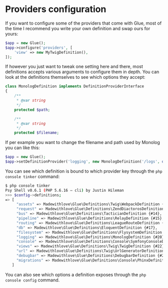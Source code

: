 # Providers configuration

If you want to configure some of the providers that come with Glue, most of the time I recommend you write your own definition and swap ours for yours:

```php
$app = new Glue();
$app->configure('providers', [
    'view' => new MyTwigDefinition(),
]);
```

If however you just want to tweak one setting here and there, most definitions accepts various arguments to configure them in depth. You can look at the definitions themselves to see which options they accept:

```php
class MonologDefinition implements DefinitionProviderInterface
{
    /**
     * @var string
     */
    protected $path;

    /**
     * @var string
     */
    protected $filename;
```

If per example you want to change the filename and path used by Monolog you can like this:

```php
$app = new Glue();
$app->setDefinitionProvider('logging', new MonologDefinition('/logs', date('m-d').'.log'));
```

You can see which definition is bound to which provider key through the `php console tinker` command:

```bash
$ php console tinker
Psy Shell v0.6.1 (PHP 5.6.16 — cli) by Justin Hileman
>>> $config->definitions;
=> [
     "assets" => Madewithlove\Glue\Definitions\Twig\WebpackDefinition {#12},
     "request" => Madewithlove\Glue\Definitions\ZendDiactorosDefinition {#13},
     "bus" => Madewithlove\Glue\Definitions\TacticianDefinition {#14},
     "pipeline" => Madewithlove\Glue\Definitions\RelayDefinition {#15},
     "routing" => Madewithlove\Glue\Definitions\LeagueRouteDefinition {#16},
     "db" => Madewithlove\Glue\Definitions\EloquentDefinition {#17},
     "filesystem" => Madewithlove\Glue\Definitions\FlysystemDefinition {#18},
     "logging" => Madewithlove\Glue\Definitions\MonologDefinition {#20},
     "console" => Madewithlove\Glue\Definitions\Console\SymfonyConsoleDefinition {#21},
     "views" => Madewithlove\Glue\Definitions\Twig\TwigDefinition {#22},
     "url" => Madewithlove\Glue\Definitions\Twig\UrlGeneratorDefinition {#25},
     "debugbar" => Madewithlove\Glue\Definitions\DebugbarDefinition {#26},
     "migrations" => Madewithlove\Glue\Definitions\Console\PhinxDefinition {#27},
   ]
```

You can also see which options a definition exposes through the `php console config` command.
